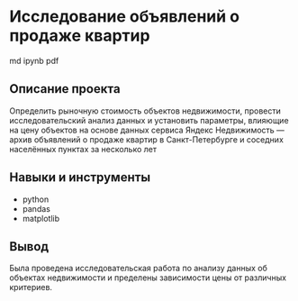 # Исследование объявлений о продаже квартир #
md ipynb pdf
## Описание проекта ##
Определить рыночную стоимость объектов недвижимости, провести исследовательский анализ данных и установить параметры, влияющие на цену объектов на основе данных сервиса Яндекс Недвижимость — архив объявлений о продаже квартир в Санкт-Петербурге и соседних населённых пунктах за несколько лет

## Навыки и инструменты ##
- python
- pandas
- matplotlib

## Вывод ##
Была проведена исследовательская работа по анализу данных об объектах недвижимости и пределены зависимости цены от различных критериев.
